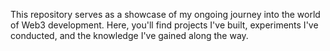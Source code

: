 This repository serves as a showcase of my ongoing journey into the world of Web3 development. Here, you'll find projects I've built, experiments I've conducted, and the knowledge I've gained along the way.
